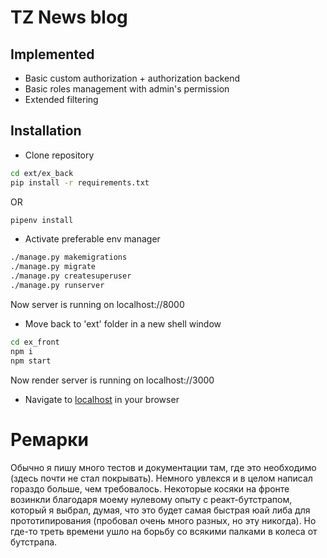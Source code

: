 # TZ News blog

## Implemented
- Basic custom authorization + authorization backend
- Basic roles management with admin's permission
- Extended filtering

## Installation

- Clone repository
```sh
cd ext/ex_back
pip install -r requirements.txt
```
OR
```sh
pipenv install
```
- Activate preferable env manager
```sh
./manage.py makemigrations
./manage.py migrate
./manage.py createsuperuser
./manage.py runserver
```
Now server is running on localhost://8000
- Move back to 'ext' folder in a new shell window
```sh
cd ex_front
npm i
npm start
```
Now render server is running on localhost://3000

- Navigate to [localhost](http://localhost:3000) in your browser

# Ремарки
Обычно я пишу много тестов и документации там, где это необходимо (здесь почти не стал покрывать). Немного увлекся и в целом написал гораздо больше, чем требовалось.
Некоторые косяки на фронте возинкли благодаря моему нулевому опыту с реакт-бутстрапом, который я выбрал, думая, что это будет самая быстрая юай либа для прототипирования (пробовал очень много разных, но эту никогда). Но где-то треть времени ушло на борьбу со всякими палками в колеса от бутстрапа. 
